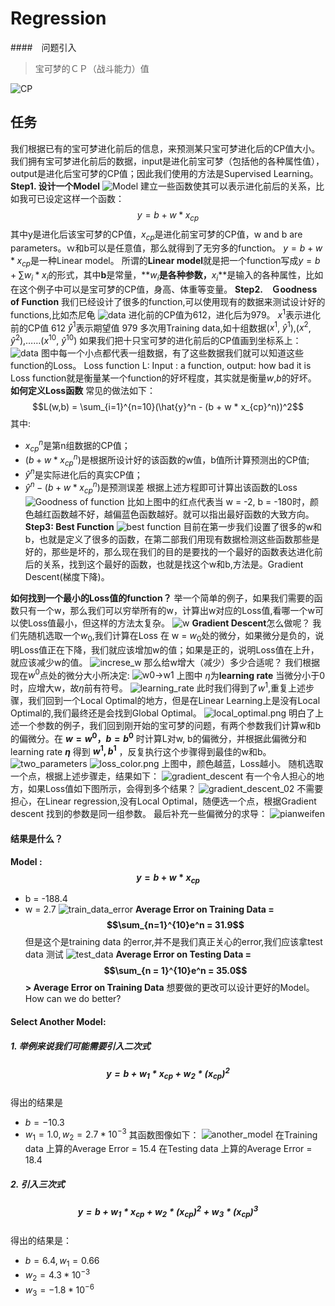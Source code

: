 # Regression  

####　问题引入
>宝可梦的ＣＰ（战斗能力）值

![CP](../assets/regression/CP_forecast.png
)

## 任务

我们根据已有的宝可梦进化前后的信息，来预测某只宝可梦进化后的CP值大小。我们拥有宝可梦进化前后的数据，input是进化前宝可梦（包括他的各种属性值），output是进化后宝可梦的CP值；因此我们使用的方法是Supervised Learning。
**Step1. 设计一个Model**
![Model](../assets/regression/regression_model.png)
建立一些函数使其可以表示进化前后的关系，比如我可已设定这样一个函数：
$$y = b + w * x_{cp}$$
其中y是进化后该宝可梦的CP值，$x_{cp}$是进化前宝可梦的CP值，w and b are parameters。ｗ和b可以是任意值，那么就得到了无穷多的function。
$y = b + w * x_{cp}$是一种Linear model。
所谓的**Linear model**就是把一个function写成$y = b + \sum w_i*x_i$的形式，其中**b**是常量，**$w_i$**是各种参数，**$x_i$**是输入的各种属性，比如在这个例子中可以是宝可梦的CP值，身高、体重等变量。
**Step2.　Ｇoodness of Function**
我们已经设计了很多的function,可以使用现有的数据来测试设计好的functions,比如杰尼龟
![data](../assets/regression/regression_goodness.png)
进化前的CP值为612，进化后为979。
$x^1$表示进化前的CP值  612
$\hat{y}^1$表示期望值  979
多次用Training data,如十组数据($x^1$, $\hat{y}^1$),($x^2$, $\hat{y}^2$),……($x^{10}$, $\hat{y}^{10}$)
如果我们把十只宝可梦的进化前后的CP值画到坐标系上：
![data](../assets/regression/regression_ten_data.png)
图中每一个小点都代表一组数据，有了这些数据我们就可以知道这些function的Loss。
Loss function L:
Input : a function, output: how bad it is
Loss function就是衡量某一个function的好坏程度，其实就是衡量$w$,$b$的好坏。
**如何定义Loss函数**
常见的做法如下：
$$L(w,b) = \sum_{i=1}^{n=10}(\hat{y}^n - (b + w * x_{cp}^n))^2$$
其中:

+ $x_{cp}^n$是第n组数据的CP值；
+ $(b + w * x_{cp}^n)$是根据所设计好的该函数的w值，b值所计算预测出的CP值;
+ $\hat{y}^n$是实际进化后的真实CP值；
+ $\hat{y}^n - (b + w * x_{cp}^n)$是预测误差
根据上述方程即可计算出该函数的Loss
![Goodness of function](../assets/regression/regression_goodness_function.png)
比如上图中的红点代表当 w = -2, b = -180时，颜色越红函数越不好，越偏蓝色函数越好。就可以指出最好函数的大致方向。
**Step3: Best Function**
![best function](../assets/regression/how_to_find_best.png)
目前在第一步我们设置了很多的w和b，也就是定义了很多的函数，在第二部我们用现有数据检测这些函数那些是好的，那些是坏的，那么现在我们的目的是要找的一个最好的函数表达进化前后的关系，找到这个最好的函数，也就是找这个w和b,方法是。Gradient Descent(梯度下降)。

**如何找到一个最小的Loss值的function？**
举一个简单的例子，如果我们需要的函数只有一个w，那么我们可以穷举所有的w，计算出w对应的Loss值,看哪一个w可以使Loss值最小，但这样的方法太复杂。
![w](../assets/regression/infty_w.png)
**Gradient Descent**怎么做呢？
我们先随机选取一个$w_0$,我们计算在Loss 在 w = $w_0$处的微分，如果微分是负的，说明Loss值正在下降，我们就应该增加w的值；如果是正的，说明Loss值在上升，就应该减少w的值。
![increse_w](../assets/regression/increse_w.png)
那么给w增大（减少）多少合适呢？
我们根据现在$w^0$点处的微分大小所决定:
![w0->w1](../assets/regression/w0->w1.png)
上图中 $\eta$为**learning rate** 当微分小于0时，应增大w，故$\eta$前有符号。
![learning_rate](../assets/regression/learning_rate.png)
此时我们得到了$w^1$,重复上述步骤，我们回到一个Local Optimal的地方，但是在Linear Learning上是没有Local Optimal的,我们最终还是会找到Global Optimal。
![local_optimal.png](../assets/regression/local_optimal.png)
明白了上述一个参数的例子，我们回到刚开始的宝可梦的问题，有两个参数我们计算w和b的偏微分。在 **$w = w^0，b = b^0$** 时计算L对w, b的偏微分，并根据此偏微分和learning rate **$\eta$** 得到 **$w^1, b^1$** ，反复执行这个步骤得到最佳的w和b。
![two_parameters](../assets/regression/two_parameters.png)
![loss_color.png](../assets/regression/loss_color.png)
上图中，颜色越蓝，Loss越小。
随机选取一个点，根据上述步骤走，结果如下：
![gradient_descent](../assets/regression/gradient_descent_01.png)
有一个令人担心的地方，如果Loss值如下图所示，会得到多个结果？
![gradient_descent_02](../assets/regression/gradient_descent_02.png)
不需要担心，在Linear regression,没有Local Optimal，随便选一个点，根据Gradient descent 找到的参数是同一组参数。
最后补充一些偏微分的求导：
![pianweifen](../assets/regression/pianweifen.png)

#### 结果是什么？
**Model : $$y = b + w * x_{cp}$$**
+ b = -188.4
+ w = 2.7
![train_data_error](../assets/regression/train_data_error.png)
**Average Error on Training Data = 
$$\sum_{n=1}^{10}e^n = 31.9$$**
但是这个是training data 的error,并不是我们真正关心的error,我们应该拿test data 测试
![test_data](../assets/regression/test_data.png)
**Average Error on Testing Data =
$$\sum_{n = 1}^{10}e^n = 35.0$$\> Average Error on Training Data**
想要做的更改可以设计更好的Model。How can we do better?
#### Select Another Model:
##### 1. 举例来说我们可能需要引入二次式
##### $$y = b + w_1 * x_{cp} + w_2 * (x_{cp})^2 $$
得出的结果是
+ $b = -10.3$
+ $w_1 = 1.0, w_2 = 2.7 * 10 ^{-3}$
其函数图像如下：
![another_model](../assets/regression/another_model_2.png)
在Training data 上算的Average Error = 15.4
在Testing data 上算的Average Error = 18.4
##### 2. 引入三次式
##### $$y = b + w_1 * x_{cp} + w_2 * (x_{cp})^2 + w_3 * (x_{cp})^3$$
得出的结果是：
+ $b = 6.4, w_1 = 0.66$
+ $w_2 = 4.3 * 10^{-3}$
+ $w_3 = -1.8 * 10^{-6}$

